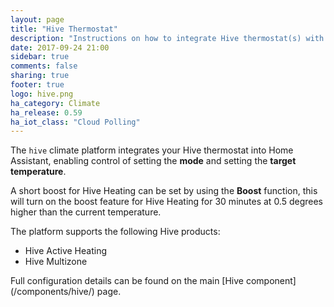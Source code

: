 ```yaml
---
layout: page
title: "Hive Thermostat"
description: "Instructions on how to integrate Hive thermostat(s) with Home Assistant."
date: 2017-09-24 21:00
sidebar: true
comments: false
sharing: true
footer: true
logo: hive.png
ha_category: Climate
ha_release: 0.59
ha_iot_class: "Cloud Polling"
---
```



The `hive` climate platform integrates your Hive thermostat into Home Assistant, enabling control of setting the **mode** and setting the **target temperature**.

A short boost for Hive Heating can be set by using the **Boost** function, this will turn on the boost feature for Hive Heating for 30 minutes at 0.5 degrees higher than the current temperature.

The platform supports the following Hive products:

- Hive Active Heating
- Hive Multizone


<p class='note'>
Full configuration details can be found on the main [Hive component](/components/hive/) page.
</p>


